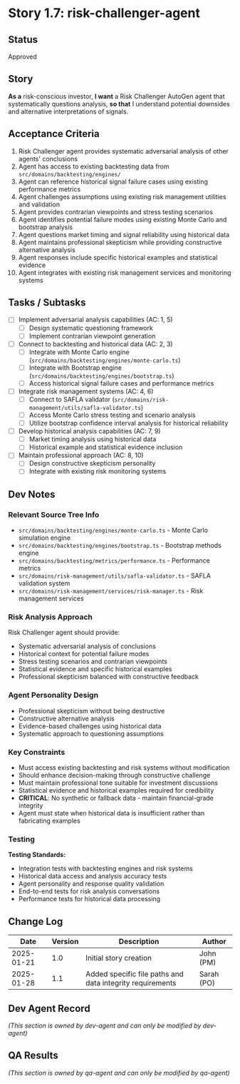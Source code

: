 # Story 1.7: risk-challenger-agent

## Status
Approved

## Story
**As a** risk-conscious investor,
**I want** a Risk Challenger AutoGen agent that systematically questions analysis,
**so that** I understand potential downsides and alternative interpretations of signals.

## Acceptance Criteria
1. Risk Challenger agent provides systematic adversarial analysis of other agents' conclusions
2. Agent has access to existing backtesting data from `src/domains/backtesting/engines/`
3. Agent can reference historical signal failure cases using existing performance metrics
4. Agent challenges assumptions using existing risk management utilities and validation
5. Agent provides contrarian viewpoints and stress testing scenarios
6. Agent identifies potential failure modes using existing Monte Carlo and bootstrap analysis
7. Agent questions market timing and signal reliability using historical data
8. Agent maintains professional skepticism while providing constructive alternative analysis
9. Agent responses include specific historical examples and statistical evidence
10. Agent integrates with existing risk management services and monitoring systems

## Tasks / Subtasks
- [ ] Implement adversarial analysis capabilities (AC: 1, 5)
  - [ ] Design systematic questioning framework
  - [ ] Implement contrarian viewpoint generation
- [ ] Connect to backtesting and historical data (AC: 2, 3)
  - [ ] Integrate with Monte Carlo engine (`src/domains/backtesting/engines/monte-carlo.ts`)
  - [ ] Integrate with Bootstrap engine (`src/domains/backtesting/engines/bootstrap.ts`)
  - [ ] Access historical signal failure cases and performance metrics
- [ ] Integrate risk management systems (AC: 4, 6)
  - [ ] Connect to SAFLA validator (`src/domains/risk-management/utils/safla-validator.ts`)
  - [ ] Access Monte Carlo stress testing and scenario analysis
  - [ ] Utilize bootstrap confidence interval analysis for historical reliability
- [ ] Develop historical analysis capabilities (AC: 7, 9)
  - [ ] Market timing analysis using historical data
  - [ ] Historical example and statistical evidence inclusion
- [ ] Maintain professional approach (AC: 8, 10)
  - [ ] Design constructive skepticism personality
  - [ ] Integrate with existing risk monitoring systems

## Dev Notes

### Relevant Source Tree Info
- `src/domains/backtesting/engines/monte-carlo.ts` - Monte Carlo simulation engine
- `src/domains/backtesting/engines/bootstrap.ts` - Bootstrap methods engine
- `src/domains/backtesting/metrics/performance.ts` - Performance metrics
- `src/domains/risk-management/utils/safla-validator.ts` - SAFLA validation system
- `src/domains/risk-management/services/risk-manager.ts` - Risk management services

### Risk Analysis Approach
Risk Challenger agent should provide:
- Systematic adversarial analysis of conclusions
- Historical context for potential failure modes
- Stress testing scenarios and contrarian viewpoints
- Statistical evidence and specific historical examples
- Professional skepticism balanced with constructive feedback

### Agent Personality Design
- Professional skepticism without being destructive
- Constructive alternative analysis
- Evidence-based challenges using historical data
- Systematic approach to questioning assumptions

### Key Constraints
- Must access existing backtesting and risk systems without modification
- Should enhance decision-making through constructive challenge
- Must maintain professional tone suitable for investment discussions
- Statistical evidence and historical examples required for credibility
- **CRITICAL**: No synthetic or fallback data - maintain financial-grade integrity
- Agent must state when historical data is insufficient rather than fabricating examples

### Testing
**Testing Standards:**
- Integration tests with backtesting engines and risk systems
- Historical data access and analysis accuracy tests
- Agent personality and response quality validation
- End-to-end tests for risk analysis conversations
- Performance tests for historical data processing

## Change Log
| Date | Version | Description | Author |
|------|---------|-------------|---------|
| 2025-01-21 | 1.0 | Initial story creation | John (PM) |
| 2025-01-28 | 1.1 | Added specific file paths and data integrity requirements | Sarah (PO) |

## Dev Agent Record
_(This section is owned by dev-agent and can only be modified by dev-agent)_

## QA Results
_(This section is owned by qa-agent and can only be modified by qa-agent)_